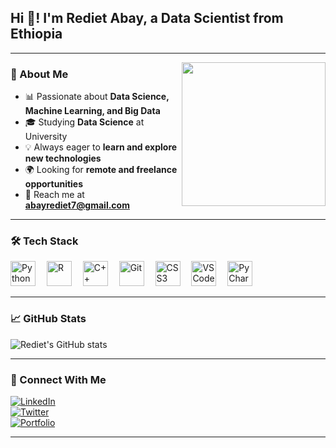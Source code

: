 
 <h2 align="left">Hi 👋! I'm Rediet Abay, a Data Scientist from Ethiopia</h2>

---

<img align="right" height="230" src="https://img.freepik.com/free-photo/industrial-designer-digital-art_23-2151585315.jpg?semt=ais_hybrid" />

### 🚀 About Me
- 📊 Passionate about **Data Science, Machine Learning, and Big Data**
- 🎓 Studying **Data Science** at University
- 💡 Always eager to **learn and explore new technologies**
- 🌍 Looking for **remote and freelance opportunities**
- 📩 Reach me at **abayrediet7@gmail.com**

---

### 🛠 Tech Stack
<div align="left">
  <img src="https://cdn.jsdelivr.net/gh/devicons/devicon/icons/python/python-original.svg" height="40" alt="Python" />
  <img width="10" />
  <img src="https://cdn.jsdelivr.net/gh/devicons/devicon/icons/r/r-original.svg" height="40" alt="R" />
  <img width="10" />
  <img src="https://cdn.jsdelivr.net/gh/devicons/devicon/icons/cplusplus/cplusplus-original.svg" height="40" alt="C++" />
  <img width="10" />
  <img src="https://cdn.jsdelivr.net/gh/devicons/devicon/icons/git/git-original.svg" height="40" alt="Git" />
  <img width="10" />
  <img src="https://cdn.jsdelivr.net/gh/devicons/devicon/icons/css3/css3-original.svg" height="40" alt="CSS3" />
  <img width="10" />
  <img src="https://cdn.jsdelivr.net/gh/devicons/devicon/icons/vscode/vscode-original.svg" height="40" alt="VS Code" />
  <img width="10" />
  <img src="https://cdn.jsdelivr.net/gh/devicons/devicon/icons/pycharm/pycharm-original.svg" height="40" alt="PyCharm" />
</div>

---

### 📈 GitHub Stats
![Rediet's GitHub stats](https://github.com/Redietabay/Redietabay)

---

### 🔗 Connect With Me
[![LinkedIn](https://img.shields.io/badge/LinkedIn-blue?style=for-the-badge&logo=linkedin)](https://linkedin.com/in/yourprofile)  
[![Twitter](https://img.shields.io/badge/Twitter-blue?style=for-the-badge&logo=twitter)](https://twitter.com/yourprofile)  
[![Portfolio](https://img.shields.io/badge/Portfolio-green?style=for-the-badge&logo=google-chrome)](https://your-portfolio.com)

---


